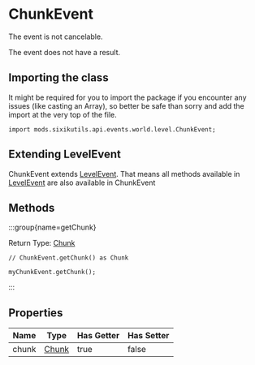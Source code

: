 # ChunkEvent

The event is not cancelable.

The event does not have a result.

## Importing the class

It might be required for you to import the package if you encounter any issues (like casting an Array), so better be safe than sorry and add the import at the very top of the file.
```zenscript
import mods.sixikutils.api.events.world.level.ChunkEvent;
```


## Extending LevelEvent

ChunkEvent extends [LevelEvent](/mods/sixikutils/utils/events/level/server/LevelEvent). That means all methods available in [LevelEvent](/mods/sixikutils/utils/events/level/server/LevelEvent) are also available in ChunkEvent

## Methods

:::group{name=getChunk}

Return Type: [Chunk](/mods/sixikutils/utils/world/Chunk)

```zenscript
// ChunkEvent.getChunk() as Chunk

myChunkEvent.getChunk();
```

:::


## Properties

| Name  |                    Type                     | Has Getter | Has Setter |
|-------|---------------------------------------------|------------|------------|
| chunk | [Chunk](/mods/sixikutils/utils/world/Chunk) | true       | false      |

